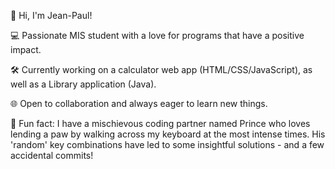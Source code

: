 👋 Hi, I'm Jean-Paul! 

💻 Passionate MIS student with a love for programs that have a positive impact. 

🛠️  Currently working on a calculator web app (HTML/CSS/JavaScript), as well as a Library application (Java). 

🌐 Open to collaboration and always eager to learn new things. 

🎉 Fun fact: I have a mischievous coding partner named Prince who loves lending a paw by walking across my keyboard at the most intense times. His 'random' key combinations have led to some insightful solutions - and a few accidental commits!  
